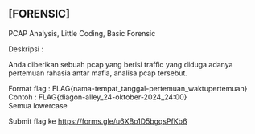 
## [FORENSIC] 

PCAP Analysis, Little Coding, Basic Forensic

Deskripsi :

Anda diberikan sebuah pcap yang berisi traffic yang diduga adanya pertemuan rahasia antar mafia, analisa pcap tersebut.

Format flag : FLAG{nama-tempat_tanggal-pertemuan_waktupertemuan}<br>
Contoh      : FLAG{diagon-alley_24-oktober-2024_24:00}<br>
Semua lowercase

Submit flag ke  https://forms.gle/u6XBo1D5bgqsPfKb6
